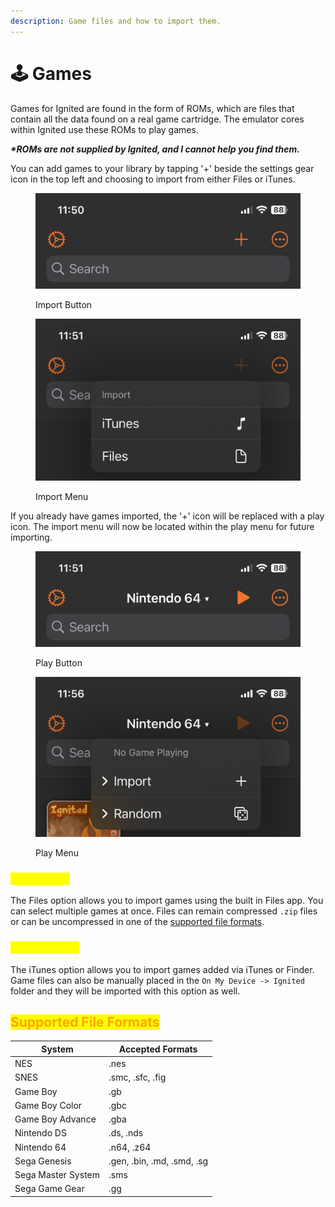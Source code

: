```yaml
---
description: Game files and how to import them.
---
```


# 🕹 Games

Games for Ignited are found in the form of ROMs, which are files that contain all the data found on a real game cartridge. The emulator cores within Ignited use these ROMs to play games.

_**\*ROMs are not supplied by Ignited, and I cannot help you find them.**_

You can add games to your library by tapping '+' beside the settings gear icon in the top left and choosing to import from either Files or iTunes.

<div data-full-width="false">

<figure><img src="../.gitbook/assets/import-button-no-games" alt=""><figcaption><p>Import Button</p></figcaption></figure>

 

<figure><img src="../.gitbook/assets/import-menu-no-games" alt=""><figcaption><p>Import Menu</p></figcaption></figure>

</div>

If you already have games imported, the '+' icon will be replaced with a play icon. The import menu will now be located within the play menu for future importing.

<div>

<figure><img src="../.gitbook/assets/import-button-with-games" alt=""><figcaption><p>Play Button</p></figcaption></figure>

 

<figure><img src="../.gitbook/assets/import-menu-with-games" alt=""><figcaption><p>Play Menu</p></figcaption></figure>

</div>

### <mark style="color:yellow;">Files Import</mark>

The Files option allows you to import games using the built in Files app. You can select multiple games at once. Files can remain compressed `.zip` files or can be uncompressed in one of the [supported file formats](games.md#supported-file-formats).

### <mark style="color:yellow;">iTunes Import</mark>

The iTunes option allows you to import games added via iTunes or Finder. Game files can also be manually placed in the `On My Device -> Ignited` folder and they will be imported with this option as well.

## <mark style="color:orange;">**Supported File Formats**</mark>

| System             | Accepted Formats           |
| ------------------ | -------------------------- |
| NES                | .nes                       |
| SNES               | .smc, .sfc, .fig           |
| Game Boy           | .gb                        |
| Game Boy Color     | .gbc                       |
| Game Boy Advance   | .gba                       |
| Nintendo DS        | .ds, .nds                  |
| Nintendo 64        | .n64, .z64                 |
| Sega Genesis       | .gen, .bin, .md, .smd, .sg |
| Sega Master System | .sms                       |
| Sega Game Gear     | .gg                        |

